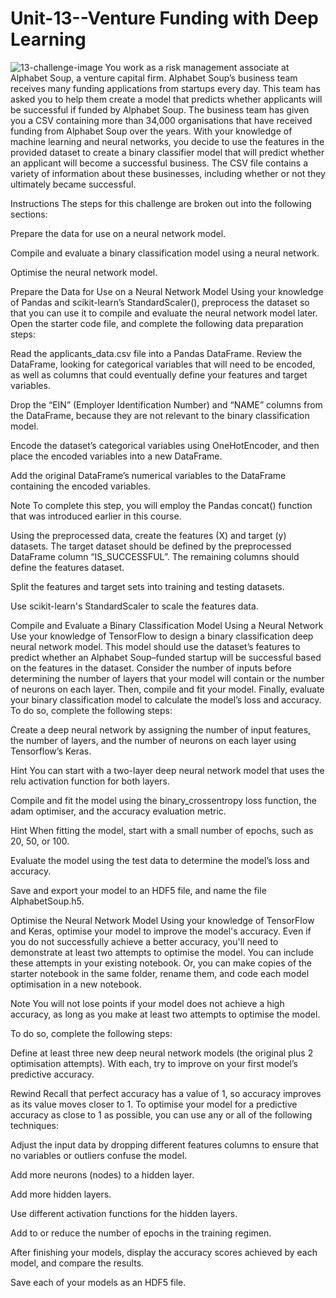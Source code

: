 # Unit-13--Venture Funding with Deep Learning
![13-challenge-image](https://user-images.githubusercontent.com/105663954/185811143-05099f1e-ba00-4c6f-81e4-5df8acc083dd.png)
You work as a risk management associate at Alphabet Soup, a venture capital firm. Alphabet Soup’s business team receives many funding applications from startups every day. This team has asked you to help them create a model that predicts whether applicants will be successful if funded by Alphabet Soup.
The business team has given you a CSV containing more than 34,000 organisations that have received funding from Alphabet Soup over the years. With your knowledge of machine learning and neural networks, you decide to use the features in the provided dataset to create a binary classifier model that will predict whether an applicant will become a successful business. The CSV file contains a variety of information about these businesses, including whether or not they ultimately became successful.

Instructions
The steps for this challenge are broken out into the following sections:


Prepare the data for use on a neural network model.


Compile and evaluate a binary classification model using a neural network.


Optimise the neural network model.



Prepare the Data for Use on a Neural Network Model
Using your knowledge of Pandas and scikit-learn’s StandardScaler(), preprocess the dataset so that you can use it to compile and evaluate the neural network model later.
Open the starter code file, and complete the following data preparation steps:


Read the applicants_data.csv file into a Pandas DataFrame. Review the DataFrame, looking for categorical variables that will need to be encoded, as well as columns that could eventually define your features and target variables.


Drop the “EIN” (Employer Identification Number) and “NAME” columns from the DataFrame, because they are not relevant to the binary classification model.


Encode the dataset’s categorical variables using OneHotEncoder, and then place the encoded variables into a new DataFrame.


Add the original DataFrame’s numerical variables to the DataFrame containing the encoded variables.

Note To complete this step, you will employ the Pandas concat() function that was introduced earlier in this course.



Using the preprocessed data, create the features (X) and target (y) datasets. The target dataset should be defined by the preprocessed DataFrame column “IS_SUCCESSFUL”. The remaining columns should define the features dataset.


Split the features and target sets into training and testing datasets.


Use scikit-learn's StandardScaler to scale the features data.



Compile and Evaluate a Binary Classification Model Using a Neural Network
Use your knowledge of TensorFlow to design a binary classification deep neural network model. This model should use the dataset’s features to predict whether an Alphabet Soup–funded startup will be successful based on the features in the dataset. Consider the number of inputs before determining the number of layers that your model will contain or the number of neurons on each layer. Then, compile and fit your model. Finally, evaluate your binary classification model to calculate the model’s loss and accuracy.
To do so, complete the following steps:


Create a deep neural network by assigning the number of input features, the number of layers, and the number of neurons on each layer using Tensorflow’s Keras.

Hint You can start with a two-layer deep neural network model that uses the relu activation function for both layers.



Compile and fit the model using the binary_crossentropy loss function, the adam optimiser, and the accuracy evaluation metric.

Hint When fitting the model, start with a small number of epochs, such as 20, 50, or 100.



Evaluate the model using the test data to determine the model’s loss and accuracy.


Save and export your model to an HDF5 file, and name the file AlphabetSoup.h5.



Optimise the Neural Network Model
Using your knowledge of TensorFlow and Keras, optimise your model to improve the model's accuracy. Even if you do not successfully achieve a better accuracy, you'll need to demonstrate at least two attempts to optimise the model. You can include these attempts in your existing notebook. Or, you can make copies of the starter notebook in the same folder, rename them, and code each model optimisation in a new notebook.

Note You will not lose points if your model does not achieve a high accuracy, as long as you make at least two attempts to optimise the model.

To do so, complete the following steps:


Define at least three new deep neural network models (the original plus 2 optimisation attempts). With each, try to improve on your first model’s predictive accuracy.

Rewind Recall that perfect accuracy has a value of 1, so accuracy improves as its value moves closer to 1. To optimise your model for a predictive accuracy as close to 1 as possible, you can use any or all of the following techniques:


Adjust the input data by dropping different features columns to ensure that no variables or outliers confuse the model.


Add more neurons (nodes) to a hidden layer.


Add more hidden layers.


Use different activation functions for the hidden layers.


Add to or reduce the number of epochs in the training regimen.





After finishing your models, display the accuracy scores achieved by each model, and compare the results.


Save each of your models as an HDF5 file.
